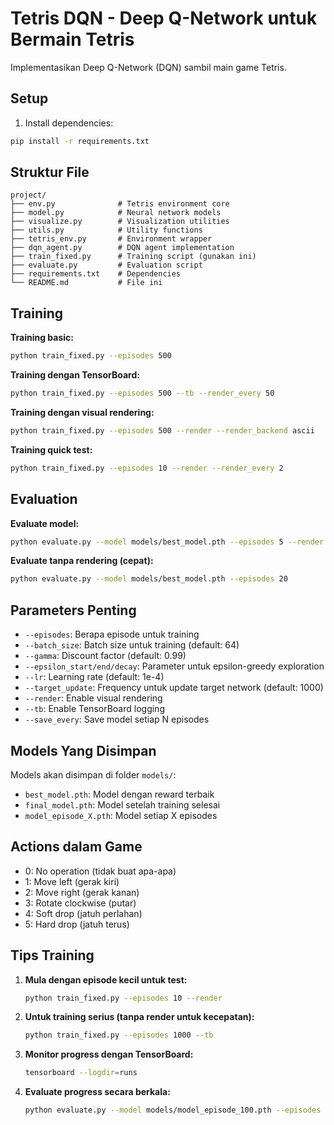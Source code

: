 # Tetris DQN - Deep Q-Network untuk Bermain Tetris

Implementasikan Deep Q-Network (DQN) sambil main game Tetris.

## Setup

1. Install dependencies:
```bash
pip install -r requirements.txt
```

## Struktur File
```
project/
├── env.py              # Tetris environment core
├── model.py            # Neural network models  
├── visualize.py        # Visualization utilities
├── utils.py            # Utility functions
├── tetris_env.py       # Environment wrapper
├── dqn_agent.py        # DQN agent implementation
├── train_fixed.py      # Training script (gunakan ini)
├── evaluate.py         # Evaluation script
├── requirements.txt    # Dependencies
└── README.md           # File ini
```

## Training

**Training basic:**
```bash
python train_fixed.py --episodes 500
```

**Training dengan TensorBoard:**
```bash
python train_fixed.py --episodes 500 --tb --render_every 50
```

**Training dengan visual rendering:**
```bash
python train_fixed.py --episodes 500 --render --render_backend ascii
```

**Training quick test:**
```bash
python train_fixed.py --episodes 10 --render --render_every 2
```

## Evaluation

**Evaluate model:**
```bash
python evaluate.py --model models/best_model.pth --episodes 5 --render --delay 0.2
```

**Evaluate tanpa rendering (cepat):**
```bash
python evaluate.py --model models/best_model.pth --episodes 20
```

## Parameters Penting

- `--episodes`: Berapa episode untuk training
- `--batch_size`: Batch size untuk training (default: 64)
- `--gamma`: Discount factor (default: 0.99)
- `--epsilon_start/end/decay`: Parameter untuk epsilon-greedy exploration
- `--lr`: Learning rate (default: 1e-4)
- `--target_update`: Frequency untuk update target network (default: 1000)
- `--render`: Enable visual rendering
- `--tb`: Enable TensorBoard logging
- `--save_every`: Save model setiap N episodes

## Models Yang Disimpan

Models akan disimpan di folder `models/`:
- `best_model.pth`: Model dengan reward terbaik
- `final_model.pth`: Model setelah training selesai
- `model_episode_X.pth`: Model setiap X episodes

## Actions dalam Game

- 0: No operation (tidak buat apa-apa)
- 1: Move left (gerak kiri)
- 2: Move right (gerak kanan)  
- 3: Rotate clockwise (putar)
- 4: Soft drop (jatuh perlahan)
- 5: Hard drop (jatuh terus)

## Tips Training

1. **Mula dengan episode kecil untuk test:**
   ```bash
   python train_fixed.py --episodes 10 --render
   ```

2. **Untuk training serius (tanpa render untuk kecepatan):**
   ```bash
   python train_fixed.py --episodes 1000 --tb
   ```

3. **Monitor progress dengan TensorBoard:**
   ```bash
   tensorboard --logdir=runs
   ```

4. **Evaluate progress secara berkala:**
   ```bash
   python evaluate.py --model models/model_episode_100.pth --episodes 5 --render
   ```

